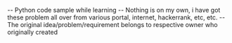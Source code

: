 -- Python code sample while learning
-- Nothing is on my own, i have got these problem all over from various portal, internet, hackerrank, etc, etc. 
-- The original idea/problem/requirement belongs to respective owner who originally created
